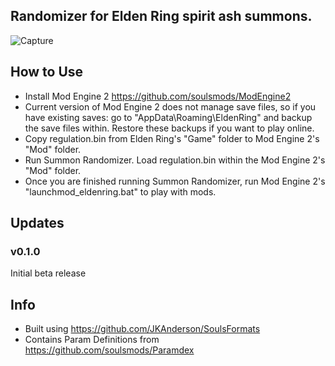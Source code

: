 ## Randomizer for Elden Ring spirit ash summons.

![Capture](https://user-images.githubusercontent.com/55667610/161639316-c7c32881-949b-449b-ac29-d7739e93a4e0.JPG)

## How to Use
- Install Mod Engine 2 https://github.com/soulsmods/ModEngine2
- Current version of Mod Engine 2 does not manage save files, so if you have existing saves: go to "AppData\Roaming\EldenRing" and backup the save files within. Restore these backups if you want to play online.
- Copy regulation.bin from Elden Ring's "Game" folder to Mod Engine 2's "Mod" folder.
- Run Summon Randomizer. Load regulation.bin within the Mod Engine 2's "Mod" folder.
- Once you are finished running Summon Randomizer, run Mod Engine 2's "launchmod_eldenring.bat" to play with mods.

## Updates
### v0.1.0
Initial beta release

## Info
- Built using https://github.com/JKAnderson/SoulsFormats
- Contains Param Definitions from https://github.com/soulsmods/Paramdex
